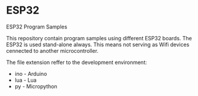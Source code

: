 # ESP32
ESP32 Program Samples

This repository contain program samples using different ESP32 boards. The ESP32 is used stand-alone always. This means not serving as Wifi devices cennected to another microcontroller.

The file extension reffer to the development environment:

- ino - Arduino
- lua - Lua
- py - Micropython
